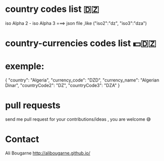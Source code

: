 # country codes list 🇩🇿
iso Alpha 2 - iso Alpha 3 ===> json file ,like ("iso2":"dz", "iso3":"dza")
# country-currencies codes list 💵🇩🇿
# exemple:
{
        "country": "Algeria",
        "currency_code": "DZD",
        "currency_name": "Algerian Dinar",
        "countryCode2": "DZ",
        "countryCode3": "DZA"
}
# pull requests
send me pull request for your contributions/ideas , you are welcome 😅

# Contact
Ali Bougarne
http://alibougarne.github.io/
